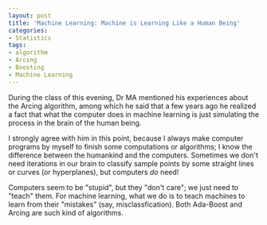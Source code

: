 ```yaml
---
layout: post
title: 'Machine Learning: Machine is Learning Like a Human Being'
categories:
- Statistics
tags:
- algorithm
- Arcing
- Boosting
- Machine Learning
---
```


During the class of this evening, Dr MA mentioned his experiences about the Arcing algorithm, among which he said that a few years ago he realized a fact that what the computer does in machine learning is just simulating the process in the brain of the human being.

I strongly agree with him in this point, because I always make computer programs by myself to finish some computations or algorithms; I know the difference between the humankind and the computers. Sometimes we don't need iterations in our brain to classify sample points by some straight lines or curves (or hyperplanes), but computers _do_ need!

Computers seem to be "stupid", but they "don't care"; we just need to "teach" them. For machine learning, what we do is to teach machines to learn from their "mistakes" (say, misclassfication). Both Ada-Boost and Arcing are such kind of algorithms.
